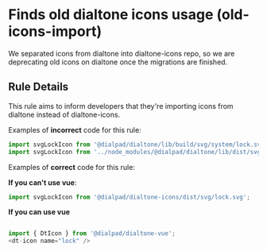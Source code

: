 # Finds old dialtone icons usage (old-icons-import)

We separated icons from dialtone into dialtone-icons repo, 
so we are deprecating old icons on dialtone once the migrations are finished.

## Rule Details

This rule aims to inform developers that they're importing icons from dialtone instead of dialtone-icons.

Examples of **incorrect** code for this rule:

```js
import svgLockIcon from '@dialpad/dialtone/lib/build/svg/system/lock.svg';
import svgLockIcon from '../node_modules/@dialpad/dialtone/lib/dist/svg/system/lock.svg';
```

Examples of **correct** code for this rule:

**If you can't use vue**:
```js
import svgLockIcon from '@dialpad/dialtone-icons/dist/svg/lock.svg';
```

**If you can use vue**
```js

import { DtIcon } from '@dialpad/dialtone-vue';
<dt-icon name="lock" />

```
